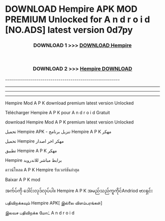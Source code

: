# DOWNLOAD Hempire  APK MOD PREMIUM Unlocked for A n d r o i d [NO.ADS] latest version 0d7py 



<div align="center">

<h3>DOWNLOAD 1 >>> <a href="https://getmod2.web.app/?judul=Hempire ">DOWNLOAD Hempire </a></h3><br>

<h3>DOWNLOAD 2 >>> <a href="https://getmod2.web.app/?judul=Hempire ">Hempire  DOWNLOAD </a></h3>

</div>
----------------------------------------------------------

----------------------------------------------------------

----------------------------------------------------------

----------------------------------------------------------

Hempire  Mod A P K download premium latest version Unlocked

Télécharger Hempire  A P K pour A n d r o i d Gratuit

download Hempire  Mod A P K premium latest version Unlocked

تحميل Hempire  APK - تنزيل برنامج Hempire  A P K مهكر

تحميل Hempire  مهكر اخر اصدار

تطبيق Hempire  A P K مهكر

Hempire  برابط مباشر للاندرويد

ดาวน์โหลด A P K Hempire  รับเวอร์ชันล่าสุด

Baixar A P K mod

အက်ပ်ကို ဒေါင်းလုဒ်လုပ်ပါ။ Hempire  A P K အမည်သည်ကူကိုင်Andriod ဗားရှင်း

பதிவிறக்கவும் Hempire  APK[ இல்லை விளம்பரங்கள்] 
 
இலவச பதிவிறக்க மோட் A n d r o i d



